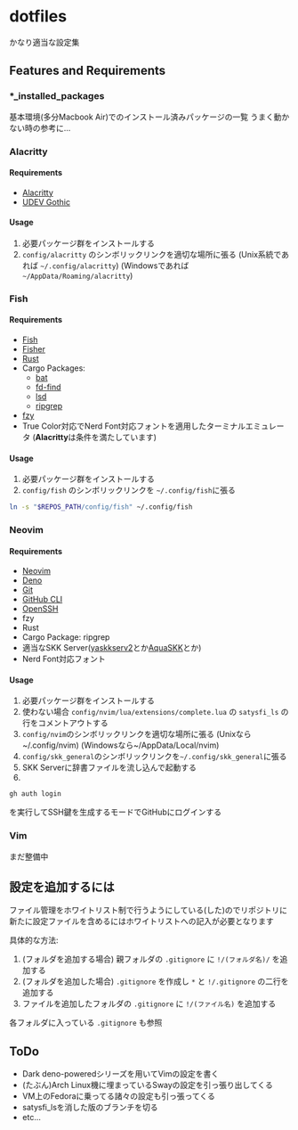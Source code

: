# dotfiles

かなり適当な設定集

## Features and Requirements

### \*_installed_packages
基本環境(多分Macbook Air)でのインストール済みパッケージの一覧
うまく動かない時の参考に...

### Alacritty

#### Requirements
- [Alacritty](https://alacritty.org)
- [UDEV Gothic](https://github.com/yuru7/udev-gothic)

#### Usage
1. 必要パッケージ群をインストールする
1. `config/alacritty` のシンボリックリンクを適切な場所に張る
  (Unix系統であれば `~/.config/alacritty`)
  (Windowsであれば `~/AppData/Roaming/alacritty`)

### Fish

#### Requirements
- [Fish](https://fishshell.com)
- [Fisher](https://github.com/jorgebucaran/fisher/)
- [Rust](https://www.rust-lang.org)
- Cargo Packages:
  - [bat](https://crates.io/crates/bat)
  - [fd-find](https://crates.io/crates/fd-find)
  - [lsd](https://crates.io/crates/lsd)
  - [ripgrep](https://crates.io/crates/ripgrep)
- [fzy](https://github.com/jhawthorn/fzy)
- True Color対応でNerd Font対応フォントを適用したターミナルエミュレータ
  (**Alacritty**は条件を満たしています)

#### Usage
1. 必要パッケージ群をインストールする
1. `config/fish` のシンボリックリンクを `~/.config/fish`に張る
```sh
ln -s "$REPOS_PATH/config/fish" ~/.config/fish
```

### Neovim

#### Requirements
- [Neovim](https://neovim.io)
- [Deno](https://deno.com)
- [Git](https://git-scm.com)
- [GitHub CLI](https://cli.github.com)
- [OpenSSH](https://www.openssh.com)
- fzy
- Rust
- Cargo Package: ripgrep
- 適当なSKK Server([yaskkserv2](https://github.com/wachikun/yaskkserv2)とか[AquaSKK](https://github.com/codefirst/aquaskk)とか)
- Nerd Font対応フォント

#### Usage
1. 必要パッケージ群をインストールする
1. 使わない場合 `config/nvim/lua/extensions/complete.lua` の `satysfi_ls` の行をコメントアウトする
1. `config/nvim`のシンボリックリンクを適切な場所に張る
  (Unixなら~/.config/nvim)
  (Windowsなら~/AppData/Local/nvim)
1. `config/skk_general`のシンボリックリンクを`~/.config/skk_general`に張る
1. SKK Serverに辞書ファイルを流し込んで起動する
1. 
```sh
gh auth login
```
を実行してSSH鍵を生成するモードでGitHubにログインする

### Vim
まだ整備中

## 設定を追加するには
ファイル管理をホワイトリスト制で行うようにしている(した)のでリポジトリに新たに設定ファイルを含めるにはホワイトリストへの記入が必要となります

具体的な方法:
1. (フォルダを追加する場合) 親フォルダの `.gitignore` に `!/(フォルダ名)/` を追加する
1. (フォルダを追加した場合) `.gitignore` を作成し `*` と `!/.gitignore` の二行を追加する
1. ファイルを追加したフォルダの `.gitignore` に `!/(ファイル名)` を追加する

各フォルダに入っている `.gitignore` も参照

## ToDo
- Dark deno-poweredシリーズを用いてVimの設定を書く
- (たぶん)Arch Linux機に埋まっているSwayの設定を引っ張り出してくる
- VM上のFedoraに乗ってる諸々の設定も引っ張ってくる
- satysfi_lsを消した版のブランチを切る
- etc...
